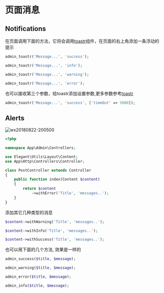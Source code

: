 # 页面消息

## Notifications

在页面调用下面的方法，它将会调用[toastr](https://github.com/CodeSeven/toastr)组件，在页面的右上角添加一条浮动的提示

```php
admin_toastr('Message...', 'success');

admin_toastr('Message...', 'info');

admin_toastr('Message...', 'warning');

admin_toastr('Message...', 'error');
```

也可以接收第三个参数，给toastr添加设置参数,更多参数参考[toastr](https://github.com/CodeSeven/toastr)

```php
admin_toastr('Message...', 'success', ['timeOut' => 5000]);
```

## Alerts

![wx20180822-200500](https://user-images.githubusercontent.com/1479100/44462262-a9b60500-a646-11e8-84d1-ee22b35106bd.png)

```php
<?php

namespace App\Admin\Controllers;

use Elegant\Utils\Layout\Content;
use App\Http\Controllers\Controller;

class PostController extends Controller
{
    public function index(Content $content)
    {
        return $content
            ->withError('Title', 'messages..');
    }
}
```

添加其它几种类型的消息

```php
$content->withWarning('Title', 'messages..');

$content->withInfo('Title', 'messages..');

$content->withSuccess('Title', 'messages..');
```

也可以用下面的几个方法, 效果是一样的

```php
admin_success($title, $message);

admin_warning($title, $message);

admin_error($title, $message);

admin_info($title, $message);
```
